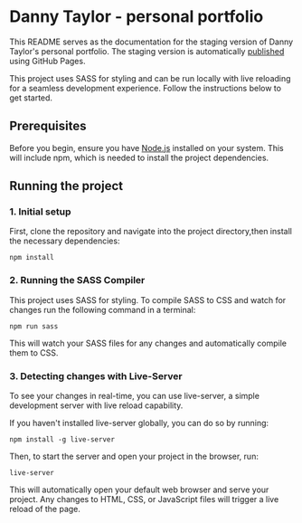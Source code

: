 # Danny Taylor - personal portfolio

This README serves as the documentation for the staging version of Danny Taylor's personal portfolio. The staging version is automatically [published](https://www.staging.dannytaylor.io) using GitHub Pages.

This project uses SASS for styling and can be run locally with live reloading for a seamless development experience. Follow the instructions below to get started.

## Prerequisites

Before you begin, ensure you have [Node.js](https://nodejs.org/) installed on your system. This will include npm, which is needed to install the project dependencies.

## Running the project

### 1. Initial setup

First, clone the repository and navigate into the project directory,then install the necessary dependencies:

`npm install`

### 2. Running the SASS Compiler

This project uses SASS for styling. To compile SASS to CSS and watch for changes run the following command in a terminal:

`npm run sass`

This will watch your SASS files for any changes and automatically compile them to CSS.

### 3. Detecting changes with Live-Server

To see your changes in real-time, you can use live-server, a simple development server with live reload capability.

If you haven't installed live-server globally, you can do so by running:

`npm install -g live-server`

Then, to start the server and open your project in the browser, run:

`live-server`

This will automatically open your default web browser and serve your project. Any changes to HTML, CSS, or JavaScript files will trigger a live reload of the page.